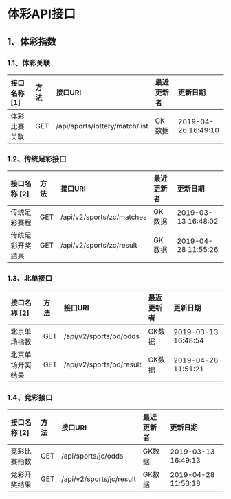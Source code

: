 # 体彩API接口


## 1、体彩指数

### 1.1、体彩关联
| 接口名称 [1] | 方法 |接口URI | 最近更新者 | 更新日期|
| :---------- | :----| :--------------------------- |:--------- |:----------------|
|体彩比赛关联|	GET| /api/sports/lottery/match/list|	 GK数据|	2019-04-26 16:49:10|

### 1.2、传统足彩接口
| 接口名称 [2] | 方法 |接口URI | 最近更新者 | 更新日期|
| :---------- | :----| :--------------------------- |:--------- |:----------------|
|传统足彩赛程|	GET| /api/v2/sports/zc/matches|	 GK数据|	2019-03-13 16:48:02|
|传统足彩开奖结果|	GET| /api/v2/sports/zc/result|	 GK数据|	2019-04-28 11:55:26|

### 1.3、北单接口
| 接口名称 [2] | 方法 |接口URI | 最近更新者 | 更新日期|
| :---------- | :----| :--------------------------- |:--------- |:----------------|
|北京单场指数|	GET| /api/v2/sports/bd/odds|	 GK数据|	2019-03-13 16:48:54|
|北京单场开奖结果|	GET| /api/v2/sports/bd/result|	 GK数据|	2019-04-28 11:51:21|

### 1.4、竞彩接口
| 接口名称 [2] | 方法 |接口URI | 最近更新者 | 更新日期|
| :---------- | :----| :--------------------------- |:--------- |:----------------|
|竞彩比赛指数|	GET| /api/sports/jc/odds|	 GK数据|	2019-03-13 16:49:13|
|竞彩开奖结果|	GET| /api/v2/sports/jc/result|	 GK数据|	2019-04-28 11:53:18|